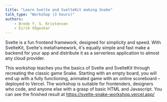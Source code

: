 ```yaml
---
title: "Learn Svelte and SvelteKit making Snake"
talk_type: "Workshop (3 hours)"
authors:
    - Brede Y. S. Kristensen
    - Eirik Vågeskar
---
```

Svelte is a fun frontend framework, designed for simplicity and speed. With SvelteKit, Svelte's metaframework, it's equally simple and fast make a backend for your app and distribute it as a serverless application to almost any cloud provider.

This workshop teaches you the basics of Svelte and SvelteKit through recreating the classic game Snake. Starting with an empty board, you will end up with a fully functioning, animated game with an online scoreboard – deployed to Vercel. The workshop is suitable for frontenders, designers who code, and anyone else with a grasp of basic HTML and Javascript. You can see the finished result at https://svelte-snake-workshop.vercel.app/
